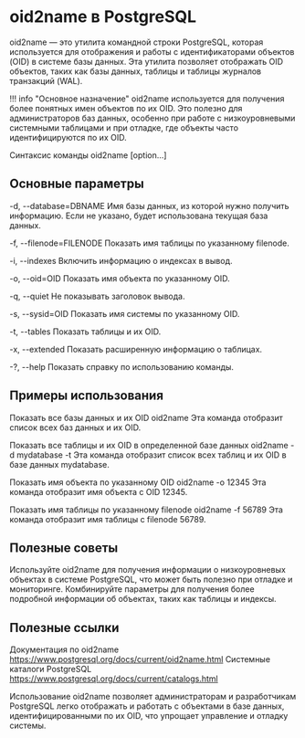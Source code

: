# oid2name в PostgreSQL
oid2name — это утилита командной строки PostgreSQL, которая используется для отображения и работы с идентификаторами объектов (OID) в системе базы данных. Эта утилита позволяет отображать OID объектов, таких как базы данных, таблицы и таблицы журналов транзакций (WAL).

!!! info "Основное назначение"
    oid2name используется для получения более понятных имен объектов по их OID. Это полезно для администраторов баз данных, особенно при работе с низкоуровневыми системными таблицами и при отладке, где объекты часто идентифицируются по их OID.

Синтаксис команды
oid2name [option...]

## Основные параметры

-d, --database=DBNAME
Имя базы данных, из которой нужно получить информацию. Если не указано, будет использована текущая база данных.

-f, --filenode=FILENODE
Показать имя таблицы по указанному filenode.

-i, --indexes
Включить информацию о индексах в вывод.

-o, --oid=OID
Показать имя объекта по указанному OID.

-q, --quiet
Не показывать заголовок вывода.

-s, --sysid=OID
Показать имя системы по указанному OID.

-t, --tables
Показать таблицы и их OID.

-x, --extended
Показать расширенную информацию о таблицах.

-?, --help
Показать справку по использованию команды.

## Примеры использования
Показать все базы данных и их OID
oid2name
Эта команда отобразит список всех баз данных и их OID.

Показать все таблицы и их OID в определенной базе данных
oid2name -d mydatabase -t
Эта команда отобразит список всех таблиц и их OID в базе данных mydatabase.

Показать имя объекта по указанному OID
oid2name -o 12345
Эта команда отобразит имя объекта с OID 12345.

Показать имя таблицы по указанному filenode
oid2name -f 56789
Эта команда отобразит имя таблицы с filenode 56789.

## Полезные советы
Используйте oid2name для получения информации о низкоуровневых объектах в системе PostgreSQL, что может быть полезно при отладке и мониторинге.
Комбинируйте параметры для получения более подробной информации об объектах, таких как таблицы и индексы.

## Полезные ссылки
Документация по oid2name
https://www.postgresql.org/docs/current/oid2name.html
Системные каталоги PostgreSQL
https://www.postgresql.org/docs/current/catalogs.html

Использование oid2name позволяет администраторам и разработчикам PostgreSQL легко отображать и работать с объектами в базе данных, идентифицированными по их OID, что упрощает управление и отладку системы.